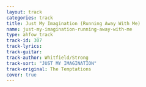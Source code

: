```yaml
---
layout: track
categories: track
title: Just My Imagination (Running Away With Me)
name: just-my-imagination-running-away-with-me
type: ahfow_track
track-id: 307
track-lyrics: 
track-guitar: 
track-author: Whitfield/Strong
track-sort: "JUST MY IMAGINATION"
track-original: The Temptations
cover: true
---
```

